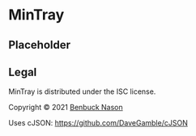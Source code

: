 # MinTray

## Placeholder

## Legal

MinTray is distributed under the ISC license.

Copyright &copy; 2021 [Benbuck Nason](https://github.com/benbuck)

Uses cJSON:
https://github.com/DaveGamble/cJSON

